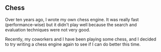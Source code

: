 ## Chess

Over ten years ago, I wrote my own chess engine. It was really fast
(performance-wise) but it didn't play well because the search and evaluation
techniques were not very good.

Recently, my coworkers and I have been playing some chess, and I decided to
try writing a chess engine again to see if I can do better this time.
